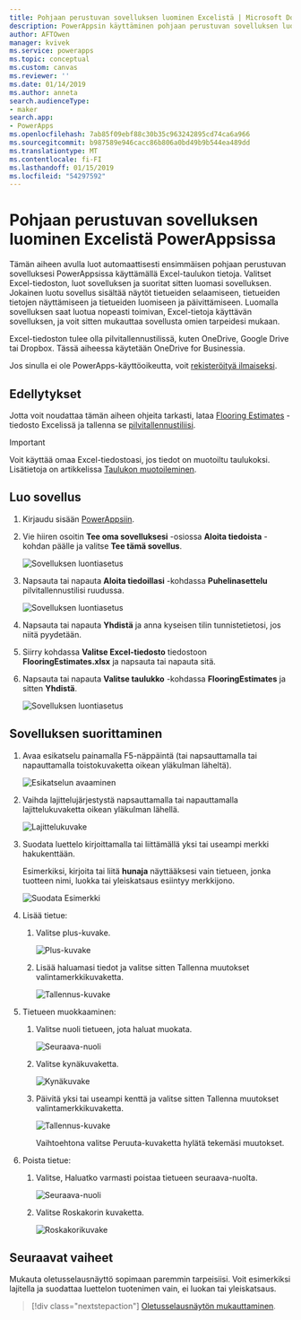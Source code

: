 ```yaml
---
title: Pohjaan perustuvan sovelluksen luominen Excelistä | Microsoft Docs
description: PowerAppsin käyttäminen pohjaan perustuvan sovelluksen luomiseen automaattisesti käyttämällä pilvitallennustiliin tallennettua Excel-tiedostoa
author: AFTOwen
manager: kvivek
ms.service: powerapps
ms.topic: conceptual
ms.custom: canvas
ms.reviewer: ''
ms.date: 01/14/2019
ms.author: anneta
search.audienceType:
- maker
search.app:
- PowerApps
ms.openlocfilehash: 7ab85f09ebf88c30b35c963242895cd74ca6a966
ms.sourcegitcommit: b987589e946cacc86b806a0bd49b9b544ea489dd
ms.translationtype: MT
ms.contentlocale: fi-FI
ms.lasthandoff: 01/15/2019
ms.locfileid: "54297592"
---
```

# <a name="generate-a-canvas-app-from-excel-in-powerapps"></a>Pohjaan perustuvan sovelluksen luominen Excelistä PowerAppsissa

Tämän aiheen avulla luot automaattisesti ensimmäisen pohjaan perustuvan sovelluksesi PowerAppsissa käyttämällä Excel-taulukon tietoja. Valitset Excel-tiedoston, luot sovelluksen ja suoritat sitten luomasi sovelluksen. Jokainen luotu sovellus sisältää näytöt tietueiden selaamiseen, tietueiden tietojen näyttämiseen ja tietueiden luomiseen ja päivittämiseen. Luomalla sovelluksen saat luotua nopeasti toimivan, Excel-tietoja käyttävän sovelluksen, ja voit sitten mukauttaa sovellusta omien tarpeidesi mukaan. 

Excel-tiedoston tulee olla pilvitallennustilissä, kuten OneDrive, Google Drive tai Dropbox. Tässä aiheessa käytetään OneDrive for Businessia.

Jos sinulla ei ole PowerApps-käyttöoikeutta, voit [rekisteröityä ilmaiseksi](../signup-for-powerapps.md).

## <a name="prerequisites"></a>Edellytykset

Jotta voit noudattaa tämän aiheen ohjeita tarkasti, lataa [Flooring Estimates](https://az787822.vo.msecnd.net/documentation/get-started-from-data/FlooringEstimates.xlsx) -tiedosto Excelissä ja tallenna se [pilvitallennustiliisi](connections/cloud-storage-blob-connections.md).

> [!IMPORTANT]
> Voit käyttää omaa Excel-tiedostoasi, jos tiedot on muotoiltu taulukoksi. Lisätietoja on artikkelissa [Taulukon muotoileminen](how-to-excel-tips.md). 

## <a name="generate-the-app"></a>Luo sovellus

1. Kirjaudu sisään [PowerAppsiin](https://web.powerapps.com?utm_source=padocs&utm_medium=linkinadoc&utm_campaign=referralsfromdoc).

1. Vie hiiren osoitin **Tee oma sovelluksesi** -osiossa **Aloita tiedoista** -kohdan päälle ja valitse **Tee tämä sovellus**.

    ![Sovelluksen luontiasetus](./media/get-started-create-from-data/start-from-data.png)

1. Napsauta tai napauta **Aloita tiedoillasi** -kohdassa **Puhelinasettelu** pilvitallennustilisi ruudussa.

    ![Sovelluksen luontiasetus](./media/get-started-create-from-data/odfb-tile.png)

1. Napsauta tai napauta **Yhdistä** ja anna kyseisen tilin tunnistetietosi, jos niitä pyydetään.

1. Siirry kohdassa **Valitse Excel-tiedosto** tiedostoon **FlooringEstimates.xlsx** ja napsauta tai napauta sitä. 

1. Napsauta tai napauta **Valitse taulukko** -kohdassa **FlooringEstimates** ja sitten **Yhdistä**.

    ![Sovelluksen luontiasetus](./media/get-started-create-from-data/choose-table.png)

## <a name="run-the-app"></a>Sovelluksen suorittaminen

1. Avaa esikatselu painamalla F5-näppäintä (tai napsauttamalla tai napauttamalla toistokuvaketta oikean yläkulman läheltä).

    ![Esikatselun avaaminen](./media/get-started-create-from-data/open-preview.png)

1. Vaihda lajittelujärjestystä napsauttamalla tai napauttamalla lajittelukuvaketta oikean yläkulman lähellä.

    ![Lajittelukuvake](./media/get-started-create-from-data/sort-icon.png)

1. Suodata luettelo kirjoittamalla tai liittämällä yksi tai useampi merkki hakukenttään.

    Esimerkiksi, kirjoita tai liitä **hunaja** näyttääksesi vain tietueen, jonka tuotteen nimi, luokka tai yleiskatsaus esiintyy merkkijono.

    ![Suodata Esimerkki](./media/get-started-create-from-data/filter-example.png)

1. Lisää tietue:

    1. Valitse plus-kuvake.

        ![Plus-kuvake](./media/get-started-create-from-data/plus-icon.png)

    1. Lisää haluamasi tiedot ja valitse sitten Tallenna muutokset valintamerkkikuvaketta.

        ![Tallennus-kuvake](./media/get-started-create-from-data/save-icon.png)

1. Tietueen muokkaaminen:

    1. Valitse nuoli tietueen, jota haluat muokata.

        ![Seuraava-nuoli](./media/get-started-create-from-data/next-arrow.png)

    1. Valitse kynäkuvaketta.

        ![Kynäkuvake](./media/get-started-create-from-data/pencil-icon.png)

    1. Päivitä yksi tai useampi kenttä ja valitse sitten Tallenna muutokset valintamerkkikuvaketta.

        ![Tallennus-kuvake](./media/get-started-create-from-data/save-icon.png)

        Vaihtoehtona valitse Peruuta-kuvaketta hylätä tekemäsi muutokset.

1. Poista tietue:

    1. Valitse, Haluatko varmasti poistaa tietueen seuraava-nuolta.

        ![Seuraava-nuoli](./media/get-started-create-from-data/next-arrow.png)

    1. Valitse Roskakorin kuvaketta.

        ![Roskakorikuvake](./media/get-started-create-from-data/trash-icon.png)

## <a name="next-steps"></a>Seuraavat vaiheet

Mukauta oletusselausnäyttö sopimaan paremmin tarpeisiisi. Voit esimerkiksi lajitella ja suodattaa luettelon tuotenimen vain, ei luokan tai yleiskatsaus.

> [!div class="nextstepaction"]
> [Oletusselausnäytön mukauttaminen](customize-layout-sharepoint.md).
